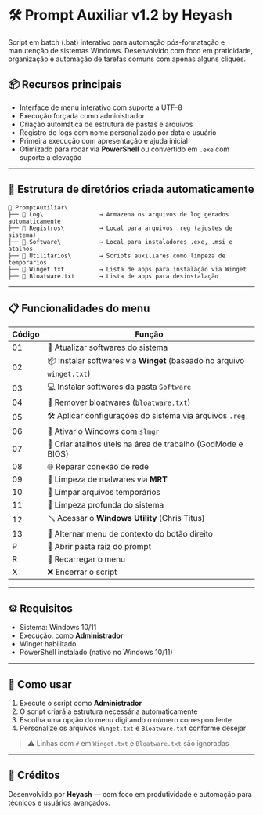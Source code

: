 # 🛠️ Prompt Auxiliar v1.2 by Heyash

Script em batch (.bat) interativo para automação pós-formatação e manutenção de sistemas Windows. Desenvolvido com foco em praticidade, organização e automação de tarefas comuns com apenas alguns cliques.

## 📦 Recursos principais

- Interface de menu interativo com suporte a UTF-8
- Execução forçada como administrador
- Criação automática de estrutura de pastas e arquivos
- Registro de logs com nome personalizado por data e usuário
- Primeira execução com apresentação e ajuda inicial
- Otimizado para rodar via **PowerShell** ou convertido em `.exe` com suporte a elevação

---

## 🧭 Estrutura de diretórios criada automaticamente

```plaintext
📁 PromptAuxiliar\
├── 📂 Log\                → Armazena os arquivos de log gerados automaticamente
├── 📂 Registros\          → Local para arquivos .reg (ajustes de sistema)
├── 📂 Software\           → Local para instaladores .exe, .msi e atalhos
├── 📂 Utilitarios\        → Scripts auxiliares como limpeza de temporários
├── 📄 Winget.txt          → Lista de apps para instalação via Winget
├── 📄 Bloatware.txt       → Lista de apps para desinstalação
```

---

## 📋 Funcionalidades do menu

| Código | Função                                                                  |
|--------|-------------------------------------------------------------------------|
| 01     | 🔄 Atualizar softwares do sistema                                       |
| 02     | 📦 Instalar softwares via **Winget** (baseado no arquivo `winget.txt`)  |
| 03     | 💻 Instalar softwares da pasta `Software`                               |
| 04     | 🧹 Remover bloatwares (`bloatware.txt`)                                 |
| 05     | 🛠️ Aplicar configurações do sistema via arquivos `.reg`                 |
| 06     | 🔐 Ativar o Windows com `slmgr`                                         |
| 07     | 🧭 Criar atalhos úteis na área de trabalho (GodMode e BIOS)             |
| 08     | 🌐 Reparar conexão de rede                                              |
| 09     | 🧼 Limpeza de malwares via **MRT**                                      |
| 10     | 🧹 Limpar arquivos temporários                                          |
| 11     | 🧽 Limpeza profunda do sistema                                          |
| 12     | 🪛 Acessar o **Windows Utility** (Chris Titus)                           |
| 13     | 🧰 Alternar menu de contexto do botão direito                           |
| P      | 📂 Abrir pasta raiz do prompt                                           |
| R      | 🔁 Recarregar o menu                                                    |
| X      | ❌ Encerrar o script                                                    |

---

## ⚙️ Requisitos

- Sistema: Windows 10/11
- Execução: como **Administrador**
- Winget habilitado
- PowerShell instalado (nativo no Windows 10/11)

---

## 🚀 Como usar

1. Execute o script como **Administrador**
2. O script criará a estrutura necessária automaticamente
3. Escolha uma opção do menu digitando o número correspondente
4. Personalize os arquivos `Winget.txt` e `Bloatware.txt` conforme desejar

> ⚠️ Linhas com `#` em `Winget.txt` e `Bloatware.txt` são ignoradas

---

## 🧠 Créditos

Desenvolvido por **Heyash** — com foco em produtividade e automação para técnicos e usuários avançados.
